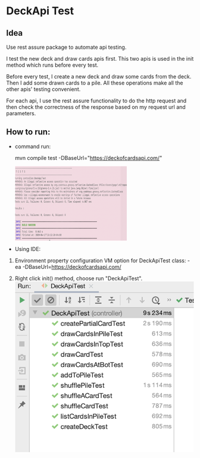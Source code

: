 # DeckApi Test
## Idea
Use rest assure package to automate api testing.

I test the new deck and draw cards apis first. This two apis
is used in the init method which runs before every test.

Before every test, I create a new deck and draw some cards from the
deck. Then I add some drawn cards to a pile. All these operations make
all the other apis' testing convenient.

For each api, I use the rest assure functionality to do the http request 
and then check the correctness of the response based on my request url and 
parameters. 

## How to run:
 * command run:
 
   mvn compile test -DBaseUrl="https://deckofcardsapi.com/"
   
   <img src="https://github.com/gege0121/DeckApiTest/blob/master/src/Image/Screen%20Shot%202020-04-17%20at%201.13.41%20PM.png" width = "300" height = "200" align=center />

 * Using IDE:
 1. Environment property configuration
VM option for DeckApiTest class:
-ea -DBaseUrl=https://deckofcardsapi.com/

 2. Right click init() method, choose run "DeckApiTest".
![](https://github.com/gege0121/DeckApiTest/blob/master/src/Image/Screen%20Shot%202020-04-17%20at%201.11.12%20PM.png)









 
 